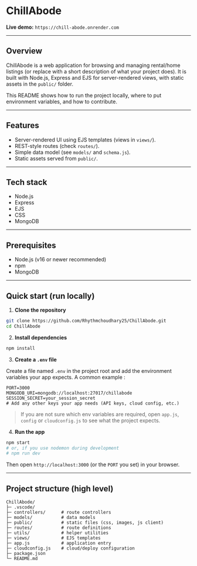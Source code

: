 # ChillAbode

**Live demo:** `https://chill-abode.onrender.com`

---

## Overview

ChillAbode is a web application for browsing and managing rental/home listings (or replace with a short description of what your project does). It is built with Node.js, Express and EJS for server-rendered views, with static assets in the `public/` folder.

This README shows how to run the project locally, where to put environment variables, and how to contribute.

---

## Features

* Server-rendered UI using EJS templates (views in `views/`).
* REST-style routes (check `routes/`).
* Simple data model (see `models/` and `schema.js`).
* Static assets served from `public/`.

---

## Tech stack

* Node.js
* Express
* EJS
* CSS
* MongoDB 

---

## Prerequisites

* Node.js (v16 or newer recommended)
* npm 
* MongoDB 

---

## Quick start (run locally)

1. **Clone the repository**

```bash
git clone https://github.com/Rhythmchoudhary25/ChillAbode.git
cd ChillAbode
```

2. **Install dependencies**

```bash
npm install

```

3. **Create a `.env` file**

Create a file named `.env` in the project root and add the environment variables your app expects. A common example :

```env
PORT=3000
MONGODB_URI=mongodb://localhost:27017/chillabode
SESSION_SECRET=your_session_secret
# Add any other keys your app needs (API keys, cloud config, etc.)
```

> If you are not sure which env variables are required, open `app.js`, `config` or `cloudconfig.js` to see what the project expects.

4. **Run the app**

```bash
npm start
# or, if you use nodemon during development
# npm run dev
```

Then open `http://localhost:3000` (or the `PORT` you set) in your browser.

---


## Project structure (high level)

```
ChillAbode/
├─ .vscode/
├─ controllers/      # route controllers
├─ models/           # data models
├─ public/           # static files (css, images, js client)
├─ routes/           # route definitions
├─ utils/            # helper utilities
├─ views/            # EJS templates
├─ app.js            # application entry
├─ cloudconfig.js    # cloud/deploy configuration
├─ package.json
└─ README.md
```
